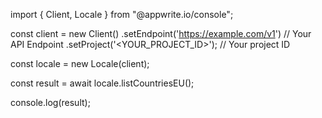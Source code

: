 import { Client, Locale } from "@appwrite.io/console";

const client = new Client()
    .setEndpoint('https://example.com/v1') // Your API Endpoint
    .setProject('<YOUR_PROJECT_ID>'); // Your project ID

const locale = new Locale(client);

const result = await locale.listCountriesEU();

console.log(result);
